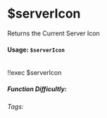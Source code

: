 # $serverIcon
Returns the Current Server Icon

#### Usage: `$serverIcon`
<br/>
<discord-messages>
	<discord-message :bot="false" role-color="#ffcc9a" author="Member">
		!!exec $serverIcon
	</discord-message>
	<discord-message :bot="true" role-color="#0099ff" author="Custom Command" avatar="https://media.discordapp.net/avatars/725721249652670555/781224f90c3b841ba5b40678e032f74a.webp">
        <DiscordReaction image="https://media.discordapp.net/avatars/725721249652670555/781224f90c3b841ba5b40678e032f74a.webp"/>
	</discord-message>
</discord-messages>

##### Function Difficultly: <Badge type="tip" text="Easy" vertical="middle" /> 
###### Tags: <Badge type="tip" text="server" vertical="middle" /> <Badge type="tip" text="picture" vertical="middle" /> <Badge type="tip" text="guild" vertical="middle" /> <Badge type="tip" text="icon" vertical="middle" />